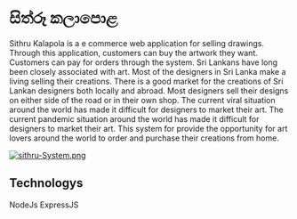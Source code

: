 # සිත්රූ කලාපොළ
Sithru Kalapola is a e commerce web application for selling drawings. Through this application, customers can buy the artwork they want. Customers can pay for orders through the system. Sri Lankans have long been closely associated with art. Most of the designers in Sri Lanka make a living selling their creations. There is a good market for the creations of Sri Lankan designers both locally and abroad. Most designers sell their designs on either side of the road or in their own shop. The current viral situation around the world has made it difficult for designers to market their art. The current pandemic situation around the world has made it difficult for designers to market their art. This system for provide the opportunity for art lovers around the world to order and purchase their creations from home.


[![sithru-System.png](https://i.postimg.cc/SNxJMLkC/sithru-System.png)]()

## Technologys
NodeJs
ExpressJS
